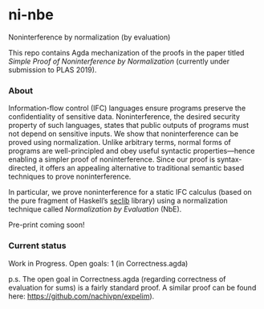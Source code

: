 # ni-nbe
Noninterference by normalization (by evaluation)

This repo contains Agda mechanization of the proofs in the paper titled _Simple Proof of Noninterference by Normalization_ (currently under submission to PLAS 2019).

### About

Information-flow control (IFC) languages ensure programs
preserve the confidentiality of sensitive data. Noninterference,
the desired security property of such languages, states
that public outputs of programs must not depend on sensitive
inputs. We show that noninterference
can be proved using normalization. Unlike arbitrary terms,
normal forms of programs are well-principled and obey useful
syntactic properties—hence enabling a simpler proof of
noninterference. Since our proof is syntax-directed, it offers
an appealing alternative to traditional semantic based
techniques to prove noninterference.

In particular, we prove noninterference for a static IFC
calculus (based on the pure fragment of Haskell’s [seclib](http://hackage.haskell.org/package/seclib) library) 
using a normalization technique called _Normalization by Evaluation_ (NbE).

Pre-print coming soon!

### Current status

Work in Progress. Open goals: 1 (in Correctness.agda)

p.s. The open goal in Correctness.agda (regarding correctness of evaluation for 
sums) is a fairly standard proof. A similar proof can be found here: https://github.com/nachivpn/expelim).

